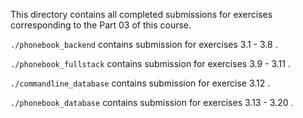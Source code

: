 This directory contains all completed submissions for exercises corresponding to the Part 03 of this course.

`./phonebook_backend` contains submission for exercises 3.1 - 3.8 .

`./phonebook_fullstack` contains submission for exercises 3.9 - 3.11 .

`./commandline_database` contains submission for exercise 3.12 .

`./phonebook_database` contains submission for exercises 3.13 - 3.20 .